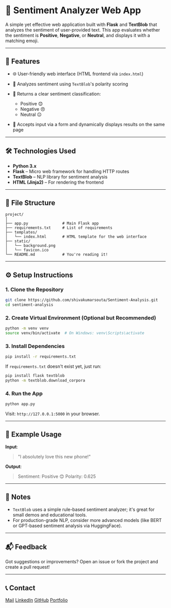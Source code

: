 # 🧠 Sentiment Analyzer Web App

A simple yet effective web application built with **Flask** and **TextBlob** that analyzes the sentiment of user-provided text. This app evaluates whether the sentiment is **Positive**, **Negative**, or **Neutral**, and displays it with a matching emoji.

---

## 🚀 Features

* 🌐 User-friendly web interface (HTML frontend via `index.html`)
* 🧾 Analyzes sentiment using `TextBlob`'s polarity scoring
* 🤖 Returns a clear sentiment classification:

  * Positive 😊
  * Negative 😠
  * Neutral 😐
* 📝 Accepts input via a form and dynamically displays results on the same page

---

## 🛠️ Technologies Used

* **Python 3.x**
* **Flask** – Micro web framework for handling HTTP routes
* **TextBlob** – NLP library for sentiment analysis
* **HTML (Jinja2)** – For rendering the frontend

---

## 📂 File Structure

```
project/
│
├── app.py               # Main Flask app
├── requirements.txt     # List of requirements
├── templates/
│   └── index.html       # HTML template for the web interface
├── static/
│   └── background.png
│   └── favicon.ico
└── README.md            # You're reading it!
```

---

## ⚙️ Setup Instructions

### 1. Clone the Repository

```bash
git clone https://github.com/shivakumarsouta/Sentiment-Analysis.git
cd sentiment-analysis
```

### 2. Create Virtual Environment (Optional but Recommended)

```bash
python -m venv venv
source venv/bin/activate  # On Windows: venv\Scripts\activate
```

### 3. Install Dependencies

```bash
pip install -r requirements.txt
```

If `requirements.txt` doesn't exist yet, just run:

```bash
pip install flask textblob
python -m textblob.download_corpora
```

### 4. Run the App

```bash
python app.py
```

Visit: `http://127.0.0.1:5000` in your browser.

---

## 🧪 Example Usage

**Input**:

> "I absolutely love this new phone!"

**Output**:

> Sentiment: Positive 😊
> Polarity: 0.625

---

## 📌 Notes

* `TextBlob` uses a simple rule-based sentiment analyzer; it's great for small demos and educational tools.
* For production-grade NLP, consider more advanced models (like BERT or GPT-based sentiment analysis via HuggingFace).

---

## 📬 Feedback

Got suggestions or improvements? Open an issue or fork the project and create a pull request!

---

## 📞 Contact

[Mail](shivakumarsouta18@gmail.com)
[LinkedIn](https://linkedin.com/in/shivakumarsouta)
[GitHub](https://github.com/shivakumarsouta)
[Portfolio](https://shivakumarsouta-portfolio.vercel.app)
